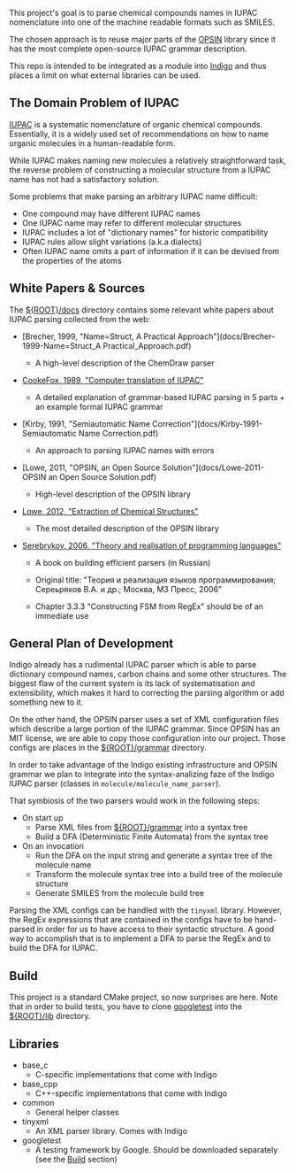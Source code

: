 This project's goal is to parse chemical compounds names in IUPAC nomenclature into one of the machine readable formats such as SMILES.

The chosen approach is to reuse major parts of the [OPSIN](https://bitbucket.org/dan2097/opsin/) library since it has the most complete open-source IUPAC grammar description.

This repo is intended to be integrated as a module into [Indigo](https://github.com/epam/Indigo) and thus places a limit on what external libraries can be used.

## The Domain Problem of IUPAC

[IUPAC](https://en.wikipedia.org/wiki/IUPAC_nomenclature_of_organic_chemistry) is a systematic nomenclature of organic chemical compounds. Essentially, it is a widely used set of recommendations on how to name organic molecules in a human-readable form.

While IUPAC makes naming new molecules a relatively straightforward task, the reverse problem of constructing a molecular structure from a IUPAC name has not had a satisfactory solution.

Some problems that make parsing an arbitrary IUPAC name difficult:
- One compound may have different IUPAC names
- One IUPAC name may refer to different molecular structures
- IUPAC includes a lot of "dictionary names" for historic compatibility
- IUPAC rules allow slight variations (a.k.a dialects)
- Often IUPAC name omits a part of information if it can be devised from the properties of the atoms


## White Papers & Sources

The [${ROOT}/docs](docs/.) directory contains some relevant white papers about IUPAC parsing collected from the web:

- [Brecher, 1999, "Name=Struct, A Practical Approach"](docs/Brecher-1999-Name=Struct_A Practical_Approach.pdf)

  - A high-level description of the ChemDraw parser

- [CookeFox, 1989, "Computer translation of IUPAC"](docs/CookeFox-1989-Computer_translation_of_IUPAC.pdf)

  - A detailed explanation of grammar-based IUPAC parsing in 5 parts + an example formal IUPAC grammar

- [Kirby, 1991, "Semiautomatic Name Correction"](docs/Kirby-1991-Semiautomatic Name Correction.pdf)

  - An approach to parsing IUPAC names with errors

- [Lowe, 2011, "OPSIN, an Open Source Solution"](docs/Lowe-2011-OPSIN an Open Source Solution.pdf)

  - High-level description of the OPSIN library

- [Lowe, 2012, "Extraction of Chemical Structures"](docs/Lowe-2012-Extraction-of-Chemical-Structures.pdf)

  - The most detailed description of the OPSIN library
  
- [Serebrykov, 2006, "Theory and realisation of programming languages"](http://www.ccas.ru/depart/MMSP/furugyan/doc/_TRYAPBOOK_pdf.pdf)

  - A book on building efficient parsers (in Russian)
  
  - Original title: "Теория и реализация языков программирования; Сереьряков В.А. и др.; Москва, МЗ Пресс, 2006"
  
  - Chapter 3.3.3 "Constructing FSM from RegEx" should be of an immediate use


## General Plan of Development

Indigo already has a rudimental IUPAC parser which is able to parse dictionary compound names, carbon chains and some other structures. The biggest flaw of the current system is its lack of systematisation and extensibility, which makes it hard to correcting the parsing algorithm or add something new to it.

On the other hand, the OPSIN parser uses a set of XML configuration files which describe a large portion of the IUPAC grammar. Since OPSIN has an MIT license, we are able to copy those configuration into our project. Those configs are places in the [${ROOT}/grammar](grammar/.) directory.

In order to take advantage of the Indigo existing infrastructure and OPSIN grammar we plan to integrate into the syntax-analizing faze of the Indigo IUPAC parser (classes in `molecule/molecule_name_parser`). 

That symbiosis of the two parsers would work in the following steps:

- On start up
  - Parse XML files from [${ROOT}/grammar](grammar/.) into a syntax tree
  - Build a DFA (Deterministic Finite Automata) from the syntax tree
- On an invocation
  - Run the DFA on the input string and generate a syntax tree of the molecule name
  - Transform the molecule syntax tree into a build tree of the molecule structure
  - Generate SMILES from the molecule build tree 
  
Parsing the XML configs can be handled with the `tinyxml` library. However, the RegEx expressions that are contained in the configs have to be hand-parsed in order for us to have access to their syntactic structure. A good way to accomplish that is to implement a DFA to parse the RegEx and to build the DFA for IUPAC.

## Build

This project is a standard CMake project, so now surprises are here. Note that in order to build tests, you have to clone [googletest](https://github.com/google/googletest.git) into the [${ROOT}/lib](lib/.) directory.

## Libraries

- base_c
  - C-specific implementations that come with Indigo
- base_cpp
  - C++-specific implementations that come with Indigo
- common
  - General helper classes
- tinyxml
  - An XML parser library. Comes with Indigo
- googletest
  - A testing framework by Google. Should be downloaded separately (see the [Build](README.md#build) section)

##